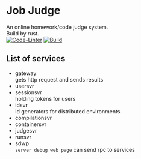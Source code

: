 # Job Judge
An online homework/code judge system.  
Build by rust.  
[![Code-Linter](https://github.com/kadds/Job-Judge/actions/workflows/lint.yaml/badge.svg)](https://github.com/kadds/Job-Judge/actions/workflows/lint.yaml) 
[![Build](https://github.com/kadds/Job-Judge/actions/workflows/build.yaml/badge.svg)](https://github.com/kadds/Job-Judge/actions/workflows/build.yaml)

## List of services
* gateway  
    gets http request and sends results
* usersvr  
* sessionsvr  
    holding tokens for users
* idsvr  
    id generators for distributed environments
* compilationsvr  
* containersvr  
* judgesvr  
* runsvr  
* sdwp  
    `server debug web page` can send rpc to services
